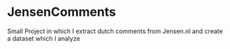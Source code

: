 # JensenComments
Small Project in which I extract dutch comments from Jensen.nl and create a dataset which I analyze
